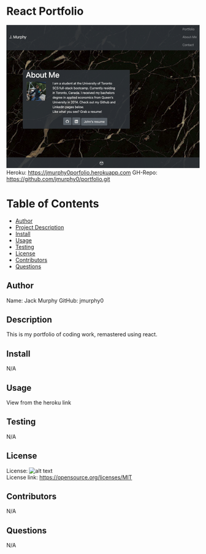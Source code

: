 # React Portfolio

![alt text](./public/imgs/updatedAboutMe.png)
Heroku: https://jmurphy0porfolio.herokuapp.com
GH-Repo: https://github.com/jmurphy0/portfolio.git

# Table of Contents

- [Author](##Author)
- [Project Description](##Description)
- [Install](##Install)
- [Usage](##Usage)
- [Testing](##Testing)
- [License](##License)
- [Contributors](##Contributors)
- [Questions](##Questions)

## Author

Name: Jack Murphy
GitHub: jmurphy0

## Description

This is my portfolio of coding work, remastered using react.

## Install

N/A

## Usage

View from the heroku link

## Testing

N/A

## License

License: ![alt text](https://img.shields.io/badge/License-MIT-yellow.svg)  
 License link: https://opensource.org/licenses/MIT

## Contributors

N/A

## Questions

N/A
